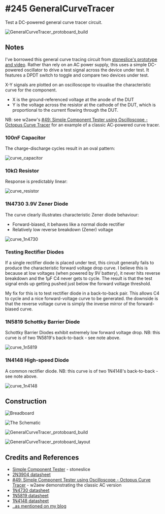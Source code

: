 # #245 GeneralCurveTracer

Test a DC-powered general curve tracer circuit.

![GeneralCurveTracer_protoboard_build](./assets/GeneralCurveTracer_protoboard_build.jpg?raw=true)


## Notes

I've borrowed this general curve tracing circuit from [stoneslice's prototype and video](https://www.youtube.com/watch?v=_WQi8oKzsD8).
Rather than rely on an AC power supply, this uses a simple DC-powered oscillator to drive a test signal across the device under test.
It features a DPDT switch to toggle and compare two devices under test.

X-Y signals are plotted on an oscilloscope to visualise the characteristic curve for the component.

* X is the ground-referenced voltage at the anode of the DUT
* Y is the voltage across the resistor at the cathode of the DUT, which is proportional to the current flowing through the DUT.



NB: see w2aew's [#49: Simple Component Tester using Oscilloscope - Octopus Curve Tracer](https://www.youtube.com/watch?v=Gwo3pEH7hUE) for an example of a classic AC-powered curve tracer.


### 100nF Capacitor

The charge-discharge cycles result in an oval pattern:

![curve_capacitor](./assets/curve_capacitor.gif?raw=true)

### 10kΩ Resistor

Response is predictably linear:

![curve_resistor](./assets/curve_resistor.gif?raw=true)

### 1N4730 3.9V Zener Diode

The curve clearly illustrates characteristic Zener diode behaviour:

* Forward-biased, it behaves like a normal diode rectifier
* Relatively low reverse breakdown (Zener) voltage

![curve_1n4730](./assets/curve_1n4730.gif?raw=true)

### Testing Rectifier Diodes

If a single rectifier diode is placed under test, this circuit generally fails to produce the characteristic forward voltage drop curve.
I believe this is because at low voltages (when powered by 9V battery), it never hits reverse breakdown and the 1µF C4 never gets to cycle.
The result is that the test signal ends up getting pushed just below the forward voltage threshold.

My fix for this is to test rectifier diode in a back-to-back pair. This allows C4 to cycle and a nice forward-voltage curve to be generated.
the downside is that the reverse voltage curve is simply the inverse mirror of the forward-biased curve.

### 1N5819 Schottky Barrier Diode

Schottky Barrier Diodes exhibit extremely low forward voltage drop.
NB: this curve is of two 1N5819's back-to-back - see note above.

![curve_1n5819](./assets/curve_1n5819.gif?raw=true)

### 1N4148 High-speed Diode

A common rectifier diode.
NB: this curve is of two 1N4148's back-to-back - see note above.

![curve_1n4148](./assets/curve_1n4148.gif?raw=true)


## Construction

![Breadboard](./assets/GeneralCurveTracer_bb.jpg?raw=true)

![The Schematic](./assets/GeneralCurveTracer_schematic.jpg?raw=true)

![GeneralCurveTracer_protoboard_build](./assets/GeneralCurveTracer_protoboard_build.jpg?raw=true)

![GeneralCurveTracer_protoboard_layout](./assets/GeneralCurveTracer_protoboard_layout.jpg?raw=true)

## Credits and References

* [Simple Component Tester](https://www.youtube.com/watch?v=_WQi8oKzsD8) - stoneslice
* [2N3904 datasheet](https://www.futurlec.com/Transistors/2N3904.shtml)
* [#49: Simple Component Tester using Oscilloscope - Octopus Curve Tracer](https://www.youtube.com/watch?v=Gwo3pEH7hUE) - w2aew demonstrating the classic AC version
* [1N4730 datasheet](https://www.futurlec.com/Diodes/1N4730.shtml)
* [1N5819 datasheet](https://www.futurlec.com/Diodes/1N5819.shtml)
* [1N4148 datasheet](https://www.futurlec.com/Diodes/1N4148.shtml)
* [..as mentioned on my blog](https://blog.tardate.com/2017/01/leap245-generic-curve-tracer.html)
